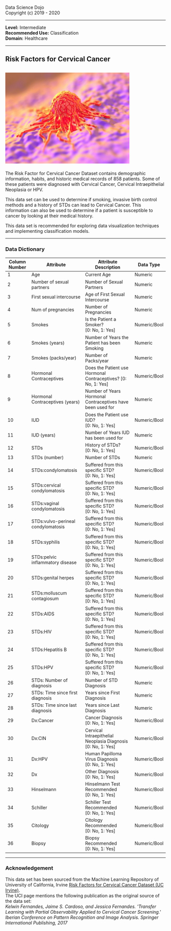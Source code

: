 Data Science Dojo  <br/>
Copyright (c) 2019 - 2020

---

**Level:** Intermediate <br/>
**Recommended Use:** Classification  <br/>
**Domain:** Healthcare <br/>

---

## Risk Factors for Cervical Cancer


![](CervicalCancerCell.jpg)
---


The Risk Factor for Cervical Cancer Dataset contains demographic information, habits, and historic medical records of 858 patients. Some of these patients were diagnosed with Cervical Cancer, Cervical Intraepithelial Neoplasia or HPV.

This data set can be used to determine if smoking, invasive birth control methods and a history of STDs can lead to Cervical Cancer. This information can also be used to determine if a patient is susceptible to cancer by looking at their medical history.

This data set is recommended for exploring data visualization techniques and implementing classification models.

---

### Data Dictionary

| Column Number | Attribute                          | Attribute Description                                            | Data Type    |
| ------------- | ---------------------------------- | ---------------------------------------------------------------- | ------------ |
| 1             | Age                                | Current Age                                                      | Numeric      |
| 2             | Number of sexual partners          | Number of Sexual Partners                                        | Numeric      |
| 3             | First sexual intercourse           | Age of First Sexual Intercourse                                  | Numeric      |
| 4             | Num of pregnancies                 | Number of Pregnancies                                            | Numeric      |
| 5             | Smokes                             | Is the Patient a Smoker? <br>[0: No, 1: Yes]                     | Numeric/Bool |
| 6             | Smokes (years)                     | Number of Years the Patient has been Smoking                     | Numeric      |
| 7             | Smokes (packs/year)                | Number of Packs/year                                             | Numeric      |
| 8             | Hormonal Contraceptives            | Does the Patient use Hormonal Contraceptives? [0: No, 1: Yes]    | Numeric/Bool |
| 9             | Hormonal Contraceptives (years)    | Number of Years Hormonal Contraceptives have been used for       | Numeric      |
| 10            | IUD                                | Does the Patient use IUD? <br>[0: No, 1: Yes]                    | Numeric/Bool |
| 11            | IUD (years)                        | Number of Years IUD has been used for                            | Numeric      |
| 12            | STDs                               | History of STDs? <br>[0: No, 1: Yes]                             | Numeric/Bool |
| 13            | STDs (number)                      | Number of STDs                                                   | Numeric      |
| 14            | STDs:condylomatosis                | Suffered from this specific STD? <br>[0: No, 1: Yes]             | Numeric/Bool |
| 15            | STDs:cervical condylomatosis       | Suffered from this specific STD? <br>[0: No, 1: Yes]             | Numeric/Bool |
| 16            | STDs:vaginal condylomatosis        | Suffered from this specific STD? <br>[0: No, 1: Yes]             | Numeric/Bool |
| 17            | STDs:vulvo-perineal condylomatosis | Suffered from this specific STD? <br>[0: No, 1: Yes]             | Numeric/Bool |
| 18            | STDs:syphilis                      | Suffered from this specific STD? <br>[0: No, 1: Yes]             | Numeric/Bool |
| 19            | STDs:pelvic inflammatory disease   | Suffered from this specific STD? <br>[0: No, 1: Yes]             | Numeric/Bool |
| 20            | STDs:genital herpes                | Suffered from this specific STD? <br>[0: No, 1: Yes]             | Numeric/Bool |
| 21            | STDs:molluscum contagiosum         | Suffered from this specific STD? <br>[0: No, 1: Yes]             | Numeric/Bool |
| 22            | STDs:AIDS                          | Suffered from this specific STD? <br>[0: No, 1: Yes]             | Numeric/Bool |
| 23            | STDs:HIV                           | Suffered from this specific STD? <br>[0: No, 1: Yes]             | Numeric/Bool |
| 24            | STDs:Hepatitis B                   | Suffered from this specific STD? <br>[0: No, 1: Yes]             | Numeric/Bool |
| 25            | STDs:HPV                           | Suffered from this specific STD? <br>[0: No, 1: Yes]             | Numeric/Bool |
| 26            | STDs: Number of diagnosis          | Number of STD Diagnosis                                          | Numeric      |
| 27            | STDs: Time since first diagnosis   | Years since First Diagnosis                                      | Numeric      |
| 28            | STDs: Time since last diagnosis    | Years since Last Diagnosis                                       | Numeric      |
| 29            | Dx:Cancer                          | Cancer Diagnosis <br>[0: No, 1: Yes]                             | Numeric/Bool |
| 30            | Dx:CIN                             | Cervical Intraepithelial Neoplasia Diagnosis <br>[0: No, 1: Yes] | Numeric/Bool |
| 31            | Dx:HPV                             | Human Papilloma Virus Diagnosis <br>[0: No, 1: Yes]              | Numeric/Bool |
| 32            | Dx                                 | Other Diagnosis <br>[0: No, 1: Yes]                              | Numeric/Bool |
| 33            | Hinselmann                         | Hinselmann Test Recommended<br>[0: No, 1: Yes]                   | Numeric/Bool |
| 34            | Schiller                           | Schiller Test Recommended<br>[0: No, 1: Yes]                     | Numeric/Bool |
| 35            | Citology                           | Citology Recommended<br>[0: No, 1: Yes]                          | Numeric/Bool |
| 36            | Biopsy                             | Biopsy Recommended<br>[0: No, 1: Yes]                            | Numeric/Bool |



---

### Acknowledgement

This data set has been sourced from the Machine Learning Repository of
University of California, Irvine [Risk Factors for Cervical Cancer Dataset (UC
Irvine)](https://archive.ics.uci.edu/ml/datasets/Cervical+cancer+%28Risk+Factors%29). 
<br/>
The UCI page mentions the following publication as the original source of the
data set:  
*Kelwin Fernandes, Jaime S. Cardoso, and Jessica Fernandes. 'Transfer Learning with Partial Observability Applied to Cervical Cancer Screening.' Iberian Conference on Pattern Recognition and Image Analysis. Springer International Publishing, 2017*
